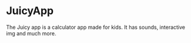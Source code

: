 # JuicyApp
The Juicy app is a calculator app made for kids. It has sounds, interactive img and much more.
